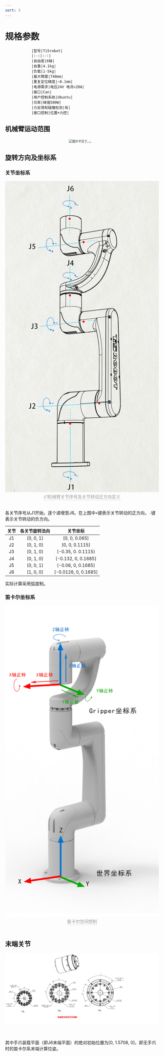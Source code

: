 ```yaml
---
sort: 3
---
```


# 规格参数

                |型号|Ti5robot|
                |:-:|:-:|
                |自由度|6轴|
                |自重|4.1kg|
                |负载|1-5kg|
                |最大臂展|740mm|
                |重复定位精度|~0.1mm|
                |电源需求|电压24V 电流>20A|
                |接口|Can|
                |用户控制系统|Ubuntu|
                |功率|峰值500W|
                |力反馈和碰撞检测|有|
                |接口控制|位置+力控|

## 机械臂运动范围

<center>
<img src="../img/range.png" style="zoom:70%" alt=" 图片不见了。。。 "/>
<div style="color:orange; border-bottom: 0.1px solid #d9d9d9;
display: inline-block;
color: #999;
padding: 1px;"></div>
</center>

## 旋转方向及坐标系

### 关节坐标系

<center>
<img src="../img/1.jpg" style="zoom:100%" alt=" 图片不见了。。。 "/>
<br>
<div style="color:orange; border-bottom: 0.1px solid #d9d9d9;
display: inline-block;
color: #999;
padding: 1px;">z1机械臂关节序号及关节转动正方向定义</div>
</center>
<br>

各关节序号从J1开始，逐个递增至J6。在上图中`+`键表示关节转动的正方向，`-`键表示关节转动的负方向。

|关节|各关节旋转法向|关节坐标|
|:-:|:-:|:-:|
|J1|[0, 0, 1]|[0, 0, 0.065]|
|J2|[0, 1, 0]|[0, 0, 0.1115]|
|J3|[0, 1, 0]|[-0.35, 0. 0.1115]|
|J4|[0, 1, 0]|[-0.132, 0, 0.1685]|
|J5|[0, 0, 1]|[-0.06, 0, 0.1685]|
|J6|[1, 0, 0]|[-0.0128, 0, 0.1685]|

实际计算采用弧度制。

### 笛卡尔坐标系

<center>
<img src="../img/2.jpg" style="zoom:100%" alt=" 图片不见了。。。 "/>
<br>
<div style="color:orange; border-bottom: 0.1px solid #d9d9d9;
display: inline-block;
color: #999;
padding: 1px;">笛卡尔空间控制</div>
</center>
<br>

## 末端关节

<center>
<img src="../img/末端关节图.PNG" style="zoom:100%" alt=" 图片不见了。。。 "/>
<br>
<div style="color:orange; border-bottom: 0.1px solid #d9d9d9;
display: inline-block;
color: #999;
padding: 1px;">
</center>
<br>

其中手爪装载平面（即J6末端平面）的绝对初始位置为[0, 1.5708, 0]，即无手爪时的笛卡尔系末端计算位姿。
